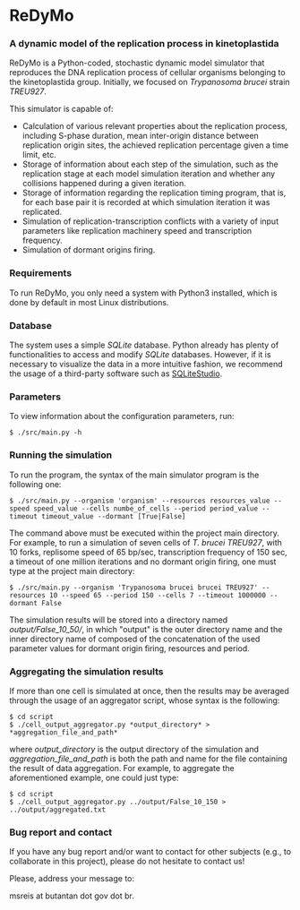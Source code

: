 # ReDyMo

### A dynamic model of the replication process in kinetoplastida

ReDyMo is a Python-coded, stochastic dynamic model simulator that reproduces the DNA replication process of cellular organisms belonging to the kinetoplastida group. Initially, we focused on *Trypanosoma brucei* strain *TREU927*.

This simulator is capable of:
  - Calculation of various relevant properties about the replication process, including S-phase duration, mean inter-origin distance between replication origin sites, the achieved replication percentage given a time limit, etc.
  - Storage of information about each step of the simulation, such as the replication stage at each model simulation iteration and whether any collisions happened during a given iteration.
  - Storage of information regarding the replication timing program, that is, for each base pair it is recorded at which simulation iteration it was replicated.
  - Simulation of replication-transcription conflicts with a variety of input parameters like replication machinery speed and transcription frequency.
  - Simulation of dormant origins firing.

### Requirements

To run ReDyMo, you only need a system with Python3 installed, which is done by default in most Linux distributions.

### Database

The system uses a simple *SQLite* database. Python already has plenty of functionalities to access and modify *SQLite* databases. However, if it is necessary to visualize the data in a more intuitive fashion, we recommend the usage of a third-party software such as [SQLiteStudio].

### Parameters

To view information about the configuration parameters, run:
```
$ ./src/main.py -h
```

### Running the simulation

To run the program, the syntax of the main simulator program is the following one:
```
$ ./src/main.py --organism 'organism' --resources resources_value --speed speed_value --cells numbe_of_cells --period period_value --timeout timeout_value --dormant [True|False]
```

The command above must be executed within the project main directory. For example, to run a simulation of seven cells of *T. brucei TREU927*, with 10 forks, replisome speed of 65 bp/sec, transcription frequency of 150 sec, a timeout of one million iterations and no dormant origin firing, one must type at the project main directory:
```
$ ./src/main.py --organism 'Trypanosoma brucei brucei TREU927' --resources 10 --speed 65 --period 150 --cells 7 --timeout 1000000 --dormant False
```
The simulation results will be stored into a directory named *output/False_10_50/*, in which "output" is the outer directory name and the inner directory name of composed of the concatenation of the used parameter values for dormant origin firing, resources and period.


### Aggregating the simulation results

If more than one cell is simulated at once, then the results may be averaged through the usage of an aggregator script, whose syntax is the following:
```
$ cd script
$ ./cell_output_aggregator.py *output_directory* > *aggregation_file_and_path*
```
where *output_directory* is the output directory of the simulation and *aggregation_file_and_path* is both the path and name for the file containing the result of data aggregation. For example, to aggregate the aforementioned example, one could just type:
```
$ cd script
$ ./cell_output_aggregator.py ../output/False_10_150 > ../output/aggregated.txt
```

### Bug report and contact

If you have any bug report and/or want to contact for other subjects (e.g., to collaborate in this project), please do not hesitate to contact us!

Please, address your message to:

msreis at butantan dot gov dot br.


   [SQLiteStudio]: <https://sqlitestudio.pl/index.rvt>

